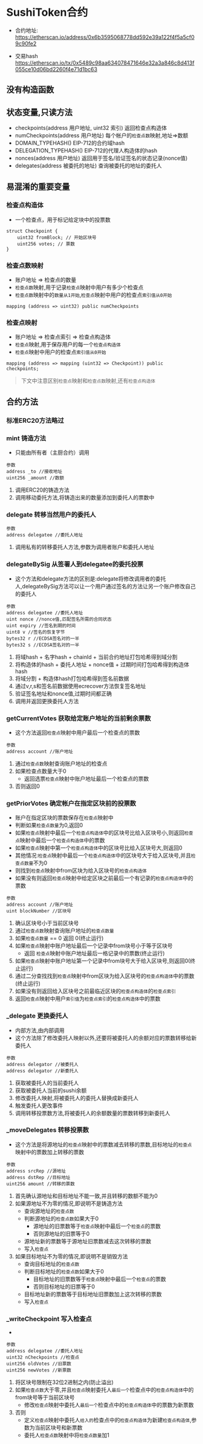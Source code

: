 # SushiToken合约

- 合约地址: https://etherscan.io/address/0x6b3595068778dd592e39a122f4f5a5cf09c90fe2

- 交易hash https://etherscan.io/tx/0x5489c98aa634078471646e32a3a846c8d413f055ce10d06bd2260f4e71d1bc63

## 没有构造函数

## 状态变量,只读方法

- checkpoints(address 用户地址, uint32 索引) 返回检查点构造体
- numCheckpoints(address 用户地址) 每个帐户的`检查点数`映射,地址=>数额
- DOMAIN_TYPEHASH() EIP-712的合约域hash
- DELEGATION_TYPEHASH() EIP-712的代理人构造体的hash
- nonces(address 用户地址) 返回用于签名/验证签名的状态记录(nonce值)
- delegates(address 被委托的地址) 查询被委托的地址的委托人
## 易混淆的重要变量

### 检查点构造体
- 一个检查点，用于标记给定块中的投票数
```
struct Checkpoint {
    uint32 fromBlock; // 开始区块号
    uint256 votes; // 票数
}
```
### 检查点数映射
- 账户地址 => 检查点的数量
- `检查点数`映射,用于记录`检查点`映射中用户有多少个检查点
- `检查点数`映射中的`数量从1开始`,`检查点`映射中用户的检查点`索引值从0开始`
```
mapping (address => uint32) public numCheckpoints
```
### 检查点映射
- 账户地址 => 检查点索引 => 检查点构造体
- `检查点`映射,用于保存用户的每一个`检查点构造体`
- `检查点`映射中用户的检查点`索引值从0开始`
```
mapping (address => mapping (uint32 => Checkpoint)) public checkpoints;
```
> 下文中注意区别`检查点`映射和`检查点数`映射,还有`检查点构造体`
## 合约方法

### 标准ERC20方法略过

### mint 铸造方法
- 只能由所有者（主厨合约）调用
```
参数
address _to //接收地址
uint256 _amount //数额
```
1. 调用ERC20的铸造方法
2. 调用移动委托方法,将铸造出来的数量添加到委托人的票数中

### delegate 转移当然用户的委托人
```
参数
address delegatee //委托人地址
```
1. 调用私有的转移委托人方法,参数为调用者账户和委托人地址

### delegateBySig 从签署人到delegatee的委托投票
- 这个方法和delegate方法的区别是:delegate将修改调用者的委托人,delegateBySig方法可以让一个用户通过签名的方法让另一个账户修改自己的委托人
```
参数
address delegatee //委托人地址
uint nonce //nonce值,匹配签名所需的合同状态
uint expiry //签名到期的时间 
uint8 v //签名的恢复字节
bytes32 r //ECDSA签名对的一半
bytes32 s //ECDSA签名对的一半
```
1. 将域hash + 名字hash + chainId + 当前合约地址打包哈希得到域分割
2. 将构造体的hash + 委托人地址 + nonce值 + 过期时间打包哈希得到构造体hash
3. 将域分割 + 构造体hash打包哈希得到签名前数据
4. 通过v,r,s和签名前数据使用ecrecover方法恢复签名地址
5. 验证签名地址和nonce值,过期时间都正确
6. 调用并返回更换委托人方法

### getCurrentVotes 获取给定账户地址的当前剩余票数
- 这个方法返回`检查点`映射中用户最后一个检查点的票数
```
参数
address account //账户地址
```
1. 通过`检查点数`映射查询账户地址的检查点
2. 如果检查点数量大于0
    - 返回选票`检查点`映射中账户地址最后一个检查点的票数
3. 否则返回0

### getPriorVotes 确定帐户在指定区块前的投票数
- 账户在指定区块的票数保存在`检查点`映射中
- 判断如果`检查点数量`为0,返回0
- 如果`检查点`映射中最后一个`检查点构造体`中的区块号比给入区块号小,则返回`检查点`映射中最后一个`检查点构造体`中的票数
- 如果`检查点`映射中第一个`检查点构造体`中的区块号比给入区块号大,则返回0
- 其他情况:`检查点`映射中最后一个`检查点构造体`中的区块号大于给入区块号,并且`检查点数量`不为0
- 则找到`检查点`映射中from区块为给入区块号的`检查点构造体`
- 如果没有则返回`检查点`映射中给定区块之前最后一个有记录的`检查点构造体`中的票数
```
参数
address account //账户地址
uint blockNumber //区块号
```
1. 确认区块号小于当前区块号
2. 通过`检查点数`映射查询账户地址的`检查点数量`
3. 如果`检查点数量` == 0 返回 0(终止运行)
4. 如果`检查点`映射中账户地址最后一个记录中from块号小于等于区块号
    - 返回 `检查点`映射中账户地址最后一格记录中的票数(终止运行)
5. 如果`检查点`映射中账户地址第一个记录中from块号大于给入区块号,则返回0(终止运行)
6. 通过二分查找找到`检查点`映射中from区块为给入区块号的`检查点构造体`中的票数(终止运行)
7. 如果没有则返回给入区块号之前最临近区块的`检查点构造体`的`检查点索引`
8. 返回`检查点`映射中用户`索引值`为`检查点索引`的`检查点构造体`中的票数

### _delegate 更换委托人
- 内部方法,由内部调用
- 这个方法除了修改委托人映射以外,还要将被委托人的余额对应的票数转移给新委托人
```
参数
address delegator //被委托人
address delegator //新委托人
```
1. 获取被委托人的当前委托人
2. 获取被委托人当前的sushi余额
3. 修改委托人映射,将被委托人的委托人替换成新委托人
4. 触发委托人更改事件
5. 调用转移投票数方法,将被委托人的余额数量的票数转移到新委托人

### _moveDelegates 转移投票数
- 这个方法是将源地址的`检查点`映射中的票数减去转移的票数,目标地址的`检查点`映射中的票数加上转移的票数
```
参数
address srcRep //源地址
address dstRep //目标地址
uint256 amount //转移的票数
```
1. 首先确认源地址和目标地址不能一致,并且转移的数额不能为0
2. 如果源地址不为零的情况,即说明不是铸造方法
    - 查询源地址的`检查点数`
    - 判断源地址的`检查点数`如果大于0
        - 源地址的旧票数等于`检查点`映射中最后一个`检查点`的票数
        - 否则源地址的旧票等于0
    - 源地址新的票数等于源地址旧票数减去这次转移的票数
    - 写入`检查点`
3. 如果目标地址不为零的情况,即说明不是销毁方法
    - 查询目标地址的`检查点数`
    - 判断目标地址的`检查点数`如果大于0
        - 目标地址的旧票数等于`检查点`映射中最后一个`检查点`的票数
        - 否则目标地址的旧票等于0
    - 目标地址新的票数等于目标地址旧票数加上这次转移的票数
    - 写入`检查点`

### _writeCheckpoint 写入检查点
- 
```
参数
address delegatee //委托人地址
uint32 nCheckpoints //检查点
uint256 oldVotes //旧票数
uint256 newVotes //新票数
```
1. 将区块号限制在32位2进制之内(防止溢出)
2. 如果`检查点数`大于零,并且`检查点`映射委托人`最后一个`检查点中的`检查点构造体`中的from块号等于当前区块号
    - 修改`检查点`映射中委托人`最后一个`检查点中的`检查点构造体`中的票数为新票数
3. 否则
    - 定义`检查点`映射中委托人`给入的`检查点中的`检查点构造体`为新建`检查点构造体`,参数为当前区块号和新票数
    - 委托人`检查点数`映射中将`检查点数量`加1